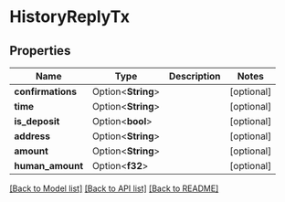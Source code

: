 # HistoryReplyTx

## Properties

Name | Type | Description | Notes
------------ | ------------- | ------------- | -------------
**confirmations** | Option<**String**> |  | [optional]
**time** | Option<**String**> |  | [optional]
**is_deposit** | Option<**bool**> |  | [optional]
**address** | Option<**String**> |  | [optional]
**amount** | Option<**String**> |  | [optional]
**human_amount** | Option<**f32**> |  | [optional]

[[Back to Model list]](../README.md#documentation-for-models) [[Back to API list]](../README.md#documentation-for-api-endpoints) [[Back to README]](../README.md)


